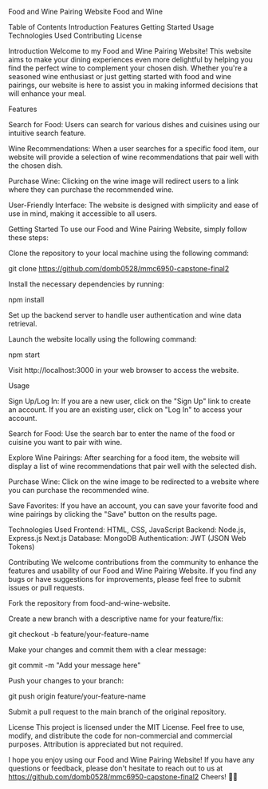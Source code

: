 Food and Wine Pairing Website
Food and Wine

Table of Contents
Introduction
Features
Getting Started
Usage
Technologies Used
Contributing
License


Introduction
Welcome to my Food and Wine Pairing Website! This website aims to make your dining experiences even more delightful by helping you find the perfect wine to complement your chosen dish. Whether you're a seasoned wine enthusiast or just getting started with food and wine pairings, our website is here to assist you in making informed decisions that will enhance your meal.

Features

Search for Food: Users can search for various dishes and cuisines using our intuitive search feature.

Wine Recommendations: When a user searches for a specific food item, our website will provide a selection of wine recommendations that pair well with the chosen dish.

Purchase Wine: Clicking on the wine image will redirect users to a link where they can purchase the recommended wine.

User-Friendly Interface: The website is designed with simplicity and ease of use in mind, making it accessible to all users.

Getting Started
To use our Food and Wine Pairing Website, simply follow these steps:

Clone the repository to your local machine using the following command:

git clone https://github.com/domb0528/mmc6950-capstone-final2

Install the necessary dependencies by running:

npm install

Set up the backend server to handle user authentication and wine data retrieval.

Launch the website locally using the following command:

npm start

Visit http://localhost:3000 in your web browser to access the website.

Usage

Sign Up/Log In: If you are a new user, click on the "Sign Up" link to create an account. If you are an existing user, click on "Log In" to access your account.

Search for Food: Use the search bar to enter the name of the food or cuisine you want to pair with wine.

Explore Wine Pairings: After searching for a food item, the website will display a list of wine recommendations that pair well with the selected dish.

Purchase Wine: Click on the wine image to be redirected to a website where you can purchase the recommended wine.

Save Favorites: If you have an account, you can save your favorite food and wine pairings by clicking the "Save" button on the results page.

Technologies Used
Frontend: HTML, CSS, JavaScript
Backend: Node.js, Express.js Next.js
Database: MongoDB
Authentication: JWT (JSON Web Tokens)

Contributing
We welcome contributions from the community to enhance the features and usability of our Food and Wine Pairing Website. If you find any bugs or have suggestions for improvements, please feel free to submit issues or pull requests.

Fork the repository from food-and-wine-website.

Create a new branch with a descriptive name for your feature/fix:

git checkout -b feature/your-feature-name

Make your changes and commit them with a clear message:

git commit -m "Add your message here"

Push your changes to your branch:

git push origin feature/your-feature-name

Submit a pull request to the main branch of the original repository.

License
This project is licensed under the MIT License. Feel free to use, modify, and distribute the code for non-commercial and commercial purposes. Attribution is appreciated but not required.


I hope you enjoy using our Food and Wine Pairing Website! If you have any questions or feedback, please don't hesitate to reach out to us at https://github.com/domb0528/mmc6950-capstone-final2  Cheers! 🍷🍴